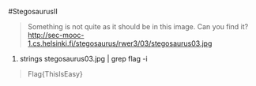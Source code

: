 #StegosaurusII

> Something is not quite as it should be in this image. Can you find it? http://sec-mooc-1.cs.helsinki.fi/stegosaurus/rwer3/03/stegosaurus03.jpg

1. strings stegosaurus03.jpg | grep flag -i

> Flag{ThisIsEasy}
